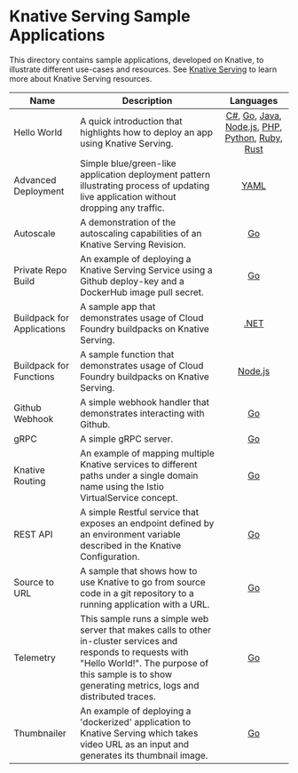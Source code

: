 # Knative Serving Sample Applications

This directory contains sample applications, developed on Knative, to illustrate
different use-cases and resources. See [Knative Serving](https://github.com/knative/docs/tree/master/serving)
to learn more about Knative Serving resources.

| Name | Description | Languages |
| ---- | ----------- |:---------:|
| Hello World | A quick introduction that highlights how to deploy an app using Knative Serving. | [C#](helloworld-csharp/README.md), [Go](helloworld-go/README.md), [Java](helloworld-java/README.md), [Node.js](helloworld-nodejs/README.md), [PHP](helloworld-php/README.md), [Python](helloworld-python/README.md), [Ruby](helloworld-ruby/README.md), [Rust](helloworld-rust/README.md) |
| Advanced Deployment | Simple blue/green-like application deployment pattern illustrating process of updating live application without dropping any traffic. | [YAML](blue-green-deployment.md) |
| Autoscale | A demonstration of the autoscaling capabilities of an Knative Serving Revision. | [Go](autoscale-go/README.md) |
| Private Repo Build | An example of deploying a Knative Serving Service using a Github deploy-key and a DockerHub image pull secret. | [Go](build-private-repo-go/README.md) |
| Buildpack for Applications | A sample app that demonstrates usage of Cloud Foundry buildpacks on Knative Serving. | [.NET](buildpack-app-dotnet/README.md) |
| Buildpack for Functions | A sample function that demonstrates usage of Cloud Foundry buildpacks on Knative Serving. | [Node.js](buildpack-function-nodej/README.md) |
| Github Webhook | A simple webhook handler that demonstrates interacting with Github. | [Go](gitwebhook-go/README.md) |
| gRPC | A simple gRPC server. | [Go](grpc-ping-go/README.md) |
| Knative Routing | An example of mapping multiple Knative services to different paths under a single domain name using the Istio VirtualService concept. | [Go](knative-routing-go/README.md) |
| REST API | A simple Restful service that exposes an endpoint defined by an environment variable described in the Knative Configuration. | [Go](rest-api-go/README.md) |
| Source to URL | A sample that shows how to use Knative to go from source code in a git repository to a running application with a URL. | [Go](source-to-url/README.md) |
| Telemetry | This sample runs a simple web server that makes calls to other in-cluster services and responds to requests with "Hello World!". The purpose of this sample is to show generating metrics, logs and distributed traces. | [Go](telemtry-go/README.md) |
| Thumbnailer | An example of deploying a 'dockerized' application to Knative Serving which takes video URL as an input and generates its thumbnail image. | [Go](thumbnailer-go/README.md) |
